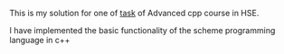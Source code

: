 This is my solution for one of [task](https://gitlab.com/danlark/cpp-advanced-hse/-/tree/main/tasks/scheme) of Advanced cpp course in HSE.

I have implemented the basic functionality of the scheme programming language in c++

